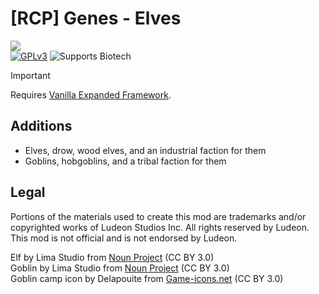 <!--[![GPLv3][badge-license]](https://www.gnu.org/licenses/gpl-3.0) -->
[badge-license]: https://img.shields.io/badge/License-GPLv3-lightgray
<!--![Supports Royalty][badge-dlc-royalty] supports Royalty DLC-->
[badge-dlc-royalty]: https://img.shields.io/badge/DLC-Royalty-gold
<!--![Supports Ideology][badge-dlc-ideology] supports Ideology DLC-->
[badge-dlc-ideology]: https://img.shields.io/badge/DLC-Ideology-indianred
<!--![Supports Biotech][badge-dlc-biotech] supports Biotech DLC-->
[badge-dlc-biotech]: https://img.shields.io/badge/DLC-Biotech-mediumturquoise
<!--![Supports Anomaly][badge-dlc-anomaly] supports Anomaly DLC-->
[badge-dlc-anomaly]: https://img.shields.io/badge/DLC-Anomaly-darkseagreen

# [RCP] Genes - Elves
![](About/Preview.png)\
[![GPLv3][badge-license]](https://www.gnu.org/licenses/gpl-3.0) ![Supports Biotech][badge-dlc-biotech]

> [!IMPORTANT]
> Requires [Vanilla Expanded Framework](https://steamcommunity.com/sharedfiles/filedetails/?id=2023507013).

## Additions
- Elves, drow, wood elves, and an industrial faction for them
- Goblins, hobgoblins, and a tribal faction for them

## Legal
Portions of the materials used to create this mod are trademarks and/or copyrighted works of Ludeon Studios Inc. All rights reserved by Ludeon. This mod is not official and is not endorsed by Ludeon.

Elf by Lima Studio from [Noun Project](https://thenounproject.com/) (CC BY 3.0)\
Goblin by Lima Studio from [Noun Project](https://thenounproject.com/) (CC BY 3.0)\
Goblin camp icon by Delapouite from [Game-icons.net](https://game-icons.net/) (CC BY 3.0)